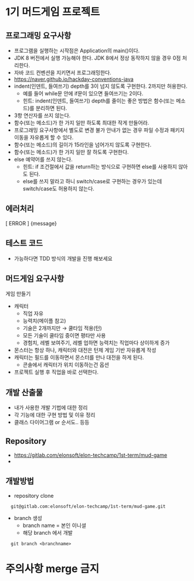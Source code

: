# 1기 머드게임 프로젝트

## 프로그래밍 요구사항
- 프로그램을 실행하는 시작점은 Application의 main()이다.
- JDK 8 버전에서 실행 가능해야 한다. JDK 8에서 정상 동작하지 않을 경우 0점 처리한다.
- 자바 코드 컨벤션을 지키면서 프로그래밍한다.
- https://naver.github.io/hackday-conventions-java
- indent(인덴트, 들여쓰기) depth를 3이 넘지 않도록 구현한다. 2까지만 허용한다.
    - 예를 들어 while문 안에 if문이 있으면 들여쓰기는 2이다.
    - 힌트: indent(인덴트, 들여쓰기) depth를 줄이는 좋은 방법은 함수(또는 메소드)를 분리하면 된다.
- 3항 연산자를 쓰지 않는다.
- 함수(또는 메소드)가 한 가지 일만 하도록 최대한 작게 만들어라.
- 프로그래밍 요구사항에서 별도로 변경 불가 안내가 없는 경우 파일 수정과 패키지 이동을 자유롭게 할 수 있다.
- 함수(또는 메소드)의 길이가 15라인을 넘어가지 않도록 구현한다.
- 함수(또는 메소드)가 한 가지 일만 잘 하도록 구현한다.
- else 예약어를 쓰지 않는다.
    - 힌트: if 조건절에서 값을 return하는 방식으로 구현하면 else를 사용하지 않아도 된다.
    - else를 쓰지 말라고 하니 switch/case로 구현하는 경우가 있는데 switch/case도 허용하지 않는다.

## 에러처리
[ ERROR ] {message}

## 테스트 코드
- 가능하다면 TDD 방식의 개발을 진행 해보세요

## 머드게임 요구사항
게임 만들기
- 캐릭터
    - 직업 자유
    - 능력치(메이플 참고)
    - 기술은 2개까지만 → 쿨타임 적용(턴)
    - 모든 기술이 쿨타임 중이면 평타만 사용
    - 경험치, 레벨 보여주기, 레벨 업하면 능력치는 직업마다 상이하게 증가
- 몬스터는 항상 하나, 캐릭터와 대전은 턴제 게임 기반 자유롭게 작성
- 캐릭터는 필드를 이동하면서 몬스터를 만나 대전을 하게 된다.
    - 콘솔에서 캐릭터가 위치 이동하는건 옵션
- 프로젝트 실행 후 직업을 바로 선택한다.

## 개발 산출물
- 내가 사용한 개발 기법에 대한 정리
- 각 기능에 대한 구현 방법 및 이유 정리
- 클래스 다이어그램 or 순서도.. 등등

## Repository
- https://gitlab.com/elonsoft/elon-techcamp/1st-term/mud-game
- 
##  개발방법
- repository clone
```shell
  git@gitlab.com:elonsoft/elon-techcamp/1st-term/mud-game.git
```

- branch 생성
    - branch name = 본인 이니셜
    - 해당 branch 에서 개발
```shell
  git branch <branchname>
```

# 주의사항 merge 금지
